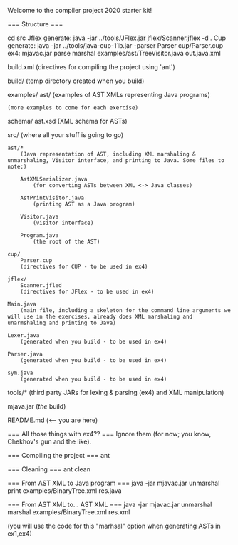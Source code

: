 Welcome to the compiler project 2020 starter kit!

=== Structure ===

cd src
Jflex generate:
java -jar ../tools/JFlex.jar jflex/Scanner.jflex -d .
Cup generate:
java -jar ../tools/java-cup-11b.jar -parser Parser cup/Parser.cup
ex4:
mjavac.jar parse marshal examples/ast/TreeVisitor.java out.java.xml

build.xml
	(directives for compiling the project using 'ant')

build/
	(temp directory created when you build)

examples/
	ast/
		(examples of AST XMLs representing Java programs)

	(more examples to come for each exercise)

schema/
	ast.xsd
		(XML schema for ASTs)

src/
	(where all your stuff is going to go)

	ast/*
		(Java representation of AST, including XML marshaling & unmarshaling, Visitor interface, and printing to Java. Some files to note:)

		AstXMLSerializer.java
			(for converting ASTs between XML <-> Java classes)

		AstPrintVisitor.java
			(printing AST as a Java program)

		Visitor.java
			(visitor interface)

		Program.java
			(the root of the AST)

	cup/
		Parser.cup
		(directives for CUP - to be used in ex4)

	jflex/
		Scanner.jfled
		(directives for JFlex - to be used in ex4)

	Main.java
		(main file, including a skeleton for the command line arguments we will use in the exercises. already does XML marshaling and unarmshaling and printing to Java)

	Lexer.java
		(generated when you build - to be used in ex4)

	Parser.java
		(generated when you build - to be used in ex4)

	sym.java
		(generated when you build - to be used in ex4)	

tools/*
	(third party JARs for lexing & parsing (ex4) and XML manipulation)

mjava.jar
	(*the* build)

README.md
	(<-- you are here)


=== All those things with ex4?? ===
Ignore them (for now; you know, Chekhov's gun and the like).

=== Compiling the project ===
ant

=== Cleaning ===
ant clean

=== From AST XML to Java program ===
java -jar mjavac.jar unmarshal print examples/BinaryTree.xml res.java

=== From AST XML to... AST XML ===
java -jar mjavac.jar unmarshal marshal examples/BinaryTree.xml res.xml

(you will use the code for this "marhsal" option when generating ASTs in ex1,ex4)
